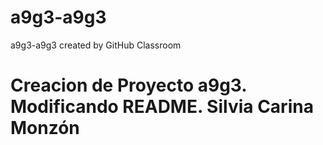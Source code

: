# a9g3-a9g3
a9g3-a9g3 created by GitHub Classroom
# Creacion de Proyecto a9g3. Modificando README. Silvia Carina Monzón
